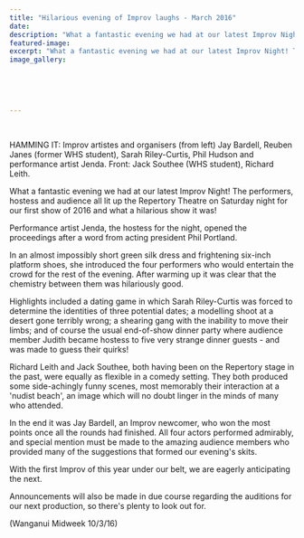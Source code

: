 ```yaml
---
title: "Hilarious evening of Improv laughs - March 2016"
date: 
description: "What a fantastic evening we had at our latest Improv Night! The performers, hostess & audience all lit up the Repertory Theatre on Sat night for our first show of 2016 & what a hilarious show it was!"
featured-image: 
excerpt: "What a fantastic evening we had at our latest Improv Night! The performers, hostess and audience all lit up the Repertory Theatre on Saturday night for our first show of 2016 and what a hilarious show it was!"
image_gallery:
	
	
	
	
	
---
```


<p>&nbsp;</p>
<p><span>HAMMING IT: Improv artistes and organisers (from left) Jay Bardell, Reuben Janes (former WHS student), Sarah Riley-Curtis, Phil Hudson and performance artist Jenda. Front: Jack Southee (WHS student), Richard Leith.</span></p>
<p>What a fantastic evening we had at our latest Improv Night! The performers, hostess and audience all lit up the Repertory Theatre on Saturday night for our first show of 2016 and what a hilarious show it was!</p>
<p>Performance artist Jenda, the hostess for the night, opened the proceedings after a word from acting president Phil Portland.</p>
<p>In an almost impossibly short green silk dress and frightening six-inch platform shoes, she introduced the four performers who would entertain the crowd for the rest of the evening. After warming up it was clear that the chemistry between them was hilariously good.</p>
<p>Highlights included a dating game in which Sarah Riley-Curtis was forced to determine the identities of three potential dates; a modelling shoot at a desert gone terribly wrong; a shearing gang with the inability to move their limbs; and of course the usual end-of-show dinner party where audience member Judith became hostess to five very strange dinner guests - and was made to guess their quirks!</p>
<p>Richard Leith and Jack Southee, both having been on the Repertory stage in the past, were equally as flexible in a comedy setting. They both produced some side-achingly funny scenes, most memorably their interaction at a 'nudist beach', an image which will no doubt linger in the minds of many who attended.</p>
<p>In the end it was Jay Bardell, an Improv newcomer, who won the most points once all the rounds had finished. All four actors performed admirably, and special mention must be made to the amazing audience members who provided many of the suggestions that formed our evening's skits.</p>
<p>With the first Improv of this year under our belt, we are eagerly anticipating the next.</p>
<p>Announcements will also be made in due course regarding the auditions for our next production, so there's plenty to look out for.</p>
<p>(Wanganui Midweek 10/3/16)</p>

